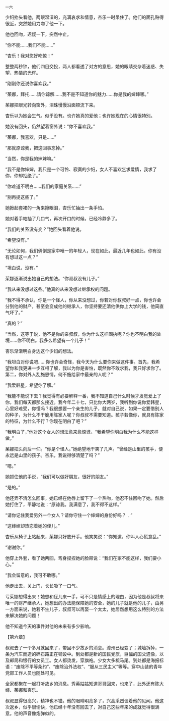     一六 

   少妇抬头看他，两眼湿湿的，充满哀求和情意，杏乐一时呆住了。他们的面孔贴得很近，突然她用力吻了他一下。

   他也回吻，迟疑一下，突然中止。

   “你不能……我们不能……”

   “杏乐！我对您好吃惊！”

   整整两秒钟，他们四目交投，两人都看透了对方的意思，她的眼睛交杂着迷惑、失望、热情的光辉。

   “刚刚你还说你喜欢我。”

   “茱娜，拜托……请你谅解……我不是不知道你的魅力……你是我的婶婶哪。”

   茱娜把眼光转向窗外，泪珠慢慢沿面颊流下来。

   杏乐以为她会生气。似乎没有。也许她真的爱他；也许她现在的心情很特别。

   她没有回头，仍然望着窗外说：“你不喜欢我。”

   “茱娜，我喜欢，只是……”

   “那就原谅我，把这回事忘掉。”

   “当然，你是我的婶婶嘛。”

   “我不是你婶婶，我只是一个可怜、寂寞的少妇，女人不喜欢乞求爱情，我求了你，你却拒绝了。”

   “你难道不明白……我们的家庭关系……”

   “别再提这些了。”

   她掀起套裙的一角来擦眼泪，杏乐忙抽出一条手怕。

   她对着手帕抽了几口气，再次开口的时候，已经冷静多了。

   “我们的关系没有变？”她回头看着他说。

   “希望没有。”

   “无论如何，我们俩倒是家中唯一的年轻人，现在如此，最近几年也如此。你有没有想过这一点？”

   “坦白说，没有。”

   茱娜逐渐说出她自己的想法。“你叔叔没有儿子。”

   “我从来没想过这些。”他真的从来没想过继承权的问题。

   “我不得不承认，你是一个怪人，你从来没想过，你若对你叔叔好一点，你也许会分到他的财产，甚至会变成他的继承人，你坚持要还清他供你上大学的钱，他简直气坏了。”

   “真的？”

   “当然，这等于说，他不是你的亲叔叔，你为什么这样固执呢？你也不明白我的处境……你不明白。我多么希望有一个儿子！”

   杏乐渐渐明白身边这个少妇的想法。

   “我坦白对你说吧……你也许会奇怪，我今天为什么要你来做这件事。首先，我希望你和我更进一步互相了解，我以为你是害怕，既然你不敢求我，我只好求你了。第二，你对外人乱施恩情，何不施给家中最亲的人呢？”

   “我爱韩星，希望你了解。”

   “我能不能说下去？我觉得有必要解释一番，我不知道自己什么时候才发觉爱上了你，我们每天都那么接近。我今年二十七，只比你大两岁，我听到你说你爱韩星，心里好难受，你懂吗？我很想要一个亲生的儿子，就对自己说，如果一定要借别人的种子，为什么不干脆用陈家人呢？你叔叔不需要知道。孩子若像你，就具有陈家的特征，为什么不行？你现在明白了吧？”

   “我明白了，”他对这个女人的想法愈来愈惊讶。“我希望你明白我为什么不能这样做。”

   茱娜把头向后一仰。“你是个怪人。”她绝望地干笑了几声。“曾经是山里的孩手，便永远是山里的孩子。杏乐，我说得够清楚了吗？”

   “嗯。”

   她抓住他的手说，“我们可以做好朋友，很好的朋友。”

   “是的。”

   他还弄不清怎么回事，她已经在他唇上留下了一个热吻，他忍不住回吻了她。然后她打住了，平静地说：“原谅我。我满意了，我不得不这样。”

   “请你记住我爱另外一个女人？请你守住一个婶婶的身份好吗？﹒”

   “这婶婶却热恋着她的侄儿。”

   杏乐从椅子上站起来，茱娜只好放开手。他笑笑说：“你知道，你叫人心慌意乱。”

   “谢谢你。”

   他穿上外套，看了她两回，弯身捏捏她的脸颊说：“我们在家不能这样，我们要小心。”

   “我会留意的，我可不敢哪。”

   他走出去，关上门，长长吸了一口气。

   亏茱娜想得出来！她想和侄儿来一手，可不只是情感上的理由，因为他是叔叔将来唯一的财产继承人，她想出的办法能保障她的安全，她的儿子就是他的儿子，由另一方面来说，她若不生儿子，叔叔可以再娶一个太太，她居然想用这么特别的方法来解决她的问题！

   他不知道今天的事件对他的未来有多少影响。

   【第六章】

   叔叔去了一个多月就回来了，带回不少故乡的消息。漳州已经变了；城墙拆掉，一条为汽车而造的碎石路正在铺设中。到处都是新的国民党旗，巨幅的国父遗像，以及邮局和银行的女员工。女人都烫发，穿旗袍。少女大多梳马尾。到处都是海报标语：“废除不平等条约”、“废除治外法权”、“服从三民主义”等等。穿中山装的青年党部工作人员也随处可见。

   全家都聚在一起打听故乡的消息。秀英姑姑知道哥哥回来，也来了，此外还有陈大婶、茱娜和杏乐。

   叔叔显得很高兴，精神也不错。他的眼睛明亮多了，兴高采烈谈着他的见闻。他这次返乡，似乎很愉快，他已经十年没有回去了，对自己这些年来的成就觉得很满意。他的声音像炮弹似的。

